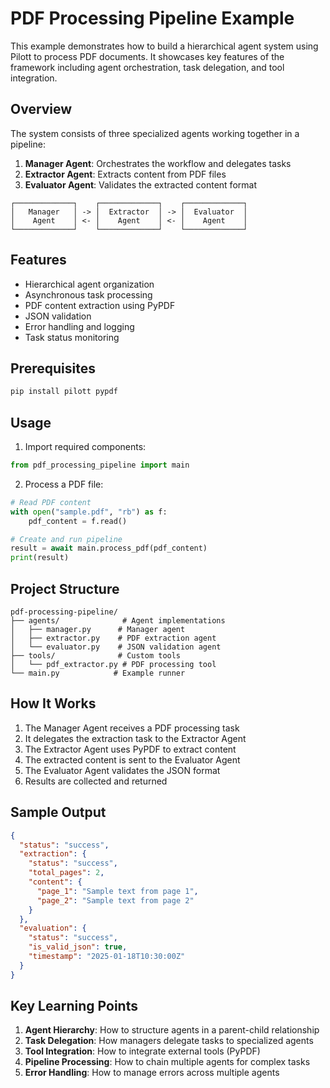 # PDF Processing Pipeline Example

This example demonstrates how to build a hierarchical agent system using Pilott to process PDF documents. It showcases key features of the framework including agent orchestration, task delegation, and tool integration.

## Overview

The system consists of three specialized agents working together in a pipeline:

1. **Manager Agent**: Orchestrates the workflow and delegates tasks
2. **Extractor Agent**: Extracts content from PDF files
3. **Evaluator Agent**: Validates the extracted content format

```
┌─────────────┐    ┌─────────────┐    ┌─────────────┐
│   Manager   │ -> │  Extractor  │ -> │  Evaluator  │
│    Agent    │ <- │    Agent    │ <- │    Agent    │
└─────────────┘    └─────────────┘    └─────────────┘
```

## Features

- Hierarchical agent organization
- Asynchronous task processing
- PDF content extraction using PyPDF
- JSON validation
- Error handling and logging
- Task status monitoring

## Prerequisites

```bash
pip install pilott pypdf
```

## Usage

1. Import required components:
```python
from pdf_processing_pipeline import main
```

2. Process a PDF file:
```python
# Read PDF content
with open("sample.pdf", "rb") as f:
    pdf_content = f.read()

# Create and run pipeline
result = await main.process_pdf(pdf_content)
print(result)
```

## Project Structure

```
pdf-processing-pipeline/
├── agents/              # Agent implementations
│   ├── manager.py      # Manager agent
│   ├── extractor.py    # PDF extraction agent
│   └── evaluator.py    # JSON validation agent
├── tools/              # Custom tools
│   └── pdf_extractor.py # PDF processing tool
└── main.py            # Example runner
```

## How It Works

1. The Manager Agent receives a PDF processing task
2. It delegates the extraction task to the Extractor Agent
3. The Extractor Agent uses PyPDF to extract content
4. The extracted content is sent to the Evaluator Agent
5. The Evaluator Agent validates the JSON format
6. Results are collected and returned

## Sample Output

```json
{
  "status": "success",
  "extraction": {
    "status": "success",
    "total_pages": 2,
    "content": {
      "page_1": "Sample text from page 1",
      "page_2": "Sample text from page 2"
    }
  },
  "evaluation": {
    "status": "success",
    "is_valid_json": true,
    "timestamp": "2025-01-18T10:30:00Z"
  }
}
```

## Key Learning Points

1. **Agent Hierarchy**: How to structure agents in a parent-child relationship
2. **Task Delegation**: How managers delegate tasks to specialized agents
3. **Tool Integration**: How to integrate external tools (PyPDF)
4. **Pipeline Processing**: How to chain multiple agents for complex tasks
5. **Error Handling**: How to manage errors across multiple agents


[//]: # (## Further Reading)

[//]: # (- [Pilott Documentation]&#40;link-to-docs&#41;)

[//]: # (- [Agent System Guide]&#40;link-to-guide&#41;)

[//]: # (- [Tool Development]&#40;link-to-tool-guide&#41;)